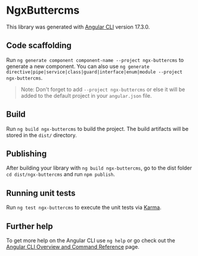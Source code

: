 # NgxButtercms

This library was generated with [Angular CLI](https://github.com/angular/angular-cli) version 17.3.0.

## Code scaffolding

Run `ng generate component component-name --project ngx-buttercms` to generate a new component. You can also use `ng generate directive|pipe|service|class|guard|interface|enum|module --project ngx-buttercms`.
> Note: Don't forget to add `--project ngx-buttercms` or else it will be added to the default project in your `angular.json` file. 

## Build

Run `ng build ngx-buttercms` to build the project. The build artifacts will be stored in the `dist/` directory.

## Publishing

After building your library with `ng build ngx-buttercms`, go to the dist folder `cd dist/ngx-buttercms` and run `npm publish`.

## Running unit tests

Run `ng test ngx-buttercms` to execute the unit tests via [Karma](https://karma-runner.github.io).

## Further help

To get more help on the Angular CLI use `ng help` or go check out the [Angular CLI Overview and Command Reference](https://angular.io/cli) page.
